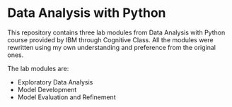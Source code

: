 # Data Analysis with Python

This repository contains three lab modules from Data Analysis with Python course provided by IBM through Cognitive Class. All the modules were rewritten using my own understanding and preference from the original ones.

The lab modules are:
- Exploratory Data Analysis
- Model Development
- Model Evaluation and Refinement
